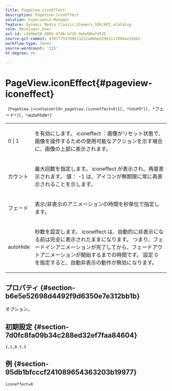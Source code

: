 ```yaml
---
title: PageView.iconEffect
description: PageView.iconEffect
solution: Experience Manager
feature: Dynamic Media Classic,Viewers,SDK/API,eCatalog
role: Developer,User
exl-id: cdd96e58-d805-47d6-bf26-9ebd90afd535
source-git-commit: 4f81f755789613222a66bed2961117604ae19e62
workflow-type: tm+mt
source-wordcount: '115'
ht-degree: 4%

---
```


# PageView.iconEffect{#pageview-iconeffect}

` [PageView.|<containerId>_pageView.]iconeffect=0|1[, *`count`*][, *`フェード`*][, *`autoHide`*]`

<table id="table_DD66FFC263A34220876DD204BFE62D49"> 
 <tbody> 
  <tr> 
   <td colname="col1"> <p> <span class="codeph"> 0 | 1</span> </p> </td> 
   <td colname="col2"> <p> を有効にします。 <span class="codeph"> iconeffect</span> ：画像がリセット状態で、画像を操作するための使用可能なアクションを示す場合に、画像の上部に表示されます。 </p> </td> 
  </tr> 
  <tr> 
   <td colname="col1"> <p> <span class="codeph"><span class="varname"> カウント</span></span> </p> </td> 
   <td colname="col2"> <p> 最大回数を指定します。 <span class="codeph"> iconeffect</span> が表示され、再度表示されます。 値： <span class="codeph"> -1</span> は、アイコンが無期限に常に再表示されることを示します。 </p> </td> 
  </tr> 
  <tr> 
   <td colname="col1"> <p><span class="codeph"><span class="varname"> フェード</span></span> </p> </td> 
   <td colname="col2"> <p>表示/非表示のアニメーションの時間を秒単位で指定します。 </p> </td> 
  </tr> 
  <tr> 
   <td colname="col1"> <p><span class="codeph"><span class="varname"> autoHide</span></span> </p> </td> 
   <td colname="col2"> <p>秒数を設定します。 <span class="codeph"> iconeffect</span> は、自動的に非表示になる前は完全に表示されたままになります。 つまり、フェードインアニメーションが完了してから、フェードアウトアニメーションが開始するまでの時間です。 設定 <span class="codeph"> 0</span> を指定すると、自動非表示の動作が無効になります。 </p> </td> 
  </tr> 
 </tbody> 
</table>

## プロパティ {#section-b6e5e52698d4492f9d6350e7e312bb1b}

オプション。

## 初期設定 {#section-7d0fc8fa09b34c288ed32ef7faa84604}

`1,1,0.3,3`

## 例 {#section-95db1bfcccf241089654363203b19977}

`iconeffect=0`
